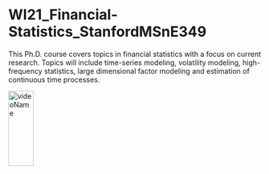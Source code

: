 # WI21_Financial-Statistics_StanfordMSnE349
This Ph.D. course covers topics in financial statistics with a focus on current research. Topics will include time-series modeling, volatility modeling, high-frequency statistics, large dimensional factor modeling and estimation of continuous time processes. 

<img src="MSnE349_FinalPresentation_Group3_Prologue.mp4"
     alt="videoName"
     style="float: left; margin-right: 10px; width:50px; height:150px" />
